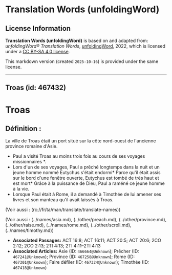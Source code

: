 # Translation Words (unfoldingWord)

## License Information

**Translation Words (unfoldingWord)** is based on and adapted from: _unfoldingWord® Translation Words_, [unfoldingWord](https://unfoldingword.org/utw), 2022, which is licensed under a [CC BY-SA 4.0 license](https://creativecommons.org/licenses/by-sa/4.0/legalcode.en).

This markdown version (created `2025-10-16`) is provided under the same license.



--------------------------------

## Troas (id: 467432)

Troas
=====

Définition :
------------

La ville de Troas était un port situé sur la côte nord\-ouest de l'ancienne province romaine d'Asie.

* Paul a visité Troas au moins trois fois au cours de ses voyages missionnaires \*.
* Lors d'un de ses voyages, Paul a prêché longtemps dans la nuit et un jeune homme nommé Eutychus s'était endormi\* Parce qu'il était assis sur le bord d'une fenêtre ouverte, Eutychus est tombé de très haut et est mort\* Grâce à la puissance de Dieu, Paul a raméné ce jeune homme à la vie.
* Lorsque Paul était à Rome, il a demandé à Timothée de lui amener ses livres et son manteau qu'il avait laissés à Troas.

(Voir aussi : (rc://fr/ta/man/translate/translate\-names))

(Voir aussi : (../names/asia.md), (../other/preach.md), (../other/province.md), (../other/raise.md), (../names/rome.md), (../other/scroll.md), (../names/timothy.md))

* **Associated Passages:** ACT 16:8; ACT 16:11; ACT 20:5; ACT 20:6; 2CO 2:12; 2CO 2:13; 2TI 4:13; 2TI 4:11–2TI 4:13
* **Associated Articles:** Asie (ID: `466664@Unknown`); Prêcher (ID: `467241@Unknown`); Province (ID: `467258@Unknown`); Rome (ID: `467301@Unknown`); Faire défiler (ID: `467324@Unknown`); Timothée (ID: `467418@Unknown`)


